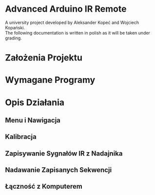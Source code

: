 # Advanced Arduino IR Remote
A university project developed by Aleksander Kopeć and Wojciech Kopański. <br>
The following documentation is written in polish as it will be taken under grading.

# Założenia Projektu

# Wymagane Programy

# Opis Działania

## Menu i Nawigacja

## Kalibracja

## Zapisywanie Sygnałów IR z Nadajnika

## Nadawanie Zapisanych Sekwencji

## Łączność z Komputerem